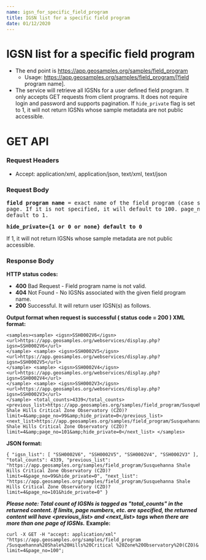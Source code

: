 ```yaml
---
name: igsn_for_specific_field_program
title: IGSN list for a specific field program
date: 01/12/2020
---
```



# IGSN list for a specific field program
- The end point is https://app.geosamples.org/samples/field_program
  - Usage: https://app.geosamples.org/samples/field_program/[field program name].
- The service will retrieve all IGSNs for a user defined field program. It only accepts GET requests from client programs. It does not require login and password and supports pagination. If `hide_private` flag is set to 1, it will not return IGSNs whose sample metadata are not public accessible.

# GET API
### Request Headers
- Accept: application/xml, application/json, text/xml, text/json
### Request Body
<pre>
<b>field program name</b> = exact name of the field program (case sensitive) <b>limit={limit}</b> maximum number of IGSNs for each
page. If it is not specified, it will default to 100. page_no={page_no} page number. If it is not specified, it will
default to 1.
</pre>

<pre>
<b>hide_private={1 or 0 or none} default to 0</b>
</pre>

If 1, it will not return IGSNs whose sample metadata are not public accessible.

### Response Body
**HTTP status codes:**
- **400** Bad Request - Field program name is not valid.
- **404** Not Found - No IGSNs associated with the given field program name.
- **200** Successful. It will return user IGSN(s) as follows.

**Output format when request is successful ( status code = 200 ) XML format:**
```
<samples><sample> <igsn>SSH0002V6</igsn> <url>https://app.geosamples.org/webservices/display.php?igsn=SSH0002V6</url>
</sample> <sample> <igsn>SSH0002V5</igsn> <url>https://app.geosamples.org/webservices/display.php?igsn=SSH0002V5</url>
</sample> <sample> <igsn>SSH0002V4</igsn> <url>https://app.geosamples.org/webservices/display.php?igsn=SSH0002V4</url>
</sample> <sample> <igsn>SSH0002V3</igsn> <url>https://app.geosamples.org/webservices/display.php?igsn=SSH0002V3</url>
</sample> <total_counts>4339</total_counts> <previous_list>https://app.geosamples.org/samples/field_program/Susquehanna
Shale Hills Critical Zone Observatory (CZO)?limit=4&amp;page_no=99&amp;hide_private=0</previous_list>
<next_list>https://app.geosamples.org/samples/field_program/Susquehanna Shale Hills Critical Zone Observatory (CZO)?
limit=4&amp;page_no=101&amp;hide_private=0</next_list> </samples>
```

**JSON format:**
```
{ "igsn_list": [ "SSH0002V6", "SSH0002V5", "SSH0002V4", "SSH0002V3" ], "total_counts": 4339, "previous_list":
"https://app.geosamples.org/samples/field_program/Susquehanna Shale Hills Critical Zone Observatory (CZO)?
limit=4&page_no=99&hide_private=0", "next_list": "https://app.geosamples.org/samples/field_program/Susquehanna Shale
Hills Critical Zone Observatory (CZO)?limit=4&page_no=101&hide_private=0" }
```
***Please note: Total count of IGSNs is tagged as "total_counts" in the returned content. If limits, page numbers, etc. are specified, the returned content will have <previous_list> and <next_list> tags when there are more than one page of IGSNs.***
**Example:**
```
curl -X GET -H "accept: application/xml" "https://app.geosamples.org/samples/field_program
/Susquehanna%20Shale%20Hills%20Critical %20Zone%20Observatory%20(CZO)& limit=4&page_no=100";
```
